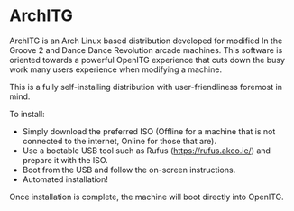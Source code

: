 # ArchITG

ArchITG is an Arch Linux based distribution developed for modified In the Groove 2 and Dance Dance Revolution arcade machines.
This software is oriented towards a powerful OpenITG experience that cuts down the busy work many users experience when modifying a machine.

This is a fully self-installing distribution with user-friendliness foremost in mind.

To install: 
- Simply download the preferred ISO (Offline for a machine that is not connected to the internet, Online for those that are).
- Use a bootable USB tool such as Rufus (https://rufus.akeo.ie/) and prepare it with the ISO.
- Boot from the USB and follow the on-screen instructions.
- Automated installation!

Once installation is complete, the machine will boot directly into OpenITG.
